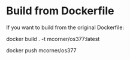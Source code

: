 # Build from Dockerfile

If you want to build from the original Dockerfile:

  docker build . -t mcorner/os377:latest

  docker push mcorner/os377
